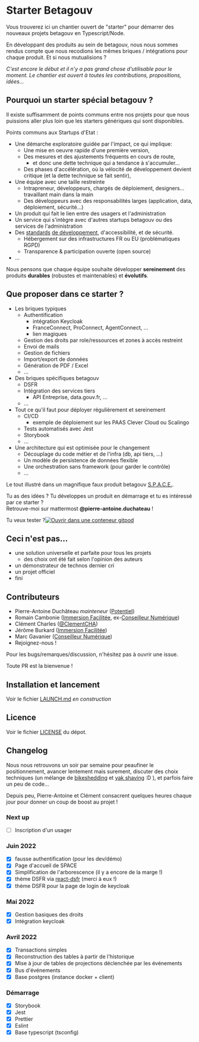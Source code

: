 # Starter Betagouv

Vous trouverez ici un chantier ouvert de "starter" pour démarrer des nouveaux projets betagouv en Typescript/Node.

En développant des produits au sein de betagouv, nous nous sommes rendus compte que nous recodions les mêmes briques / intégrations pour chaque produit. Et si nous mutualisions ?

_C'est encore le début et il n'y a pas grand chose d'utilisable pour le moment. Le chantier est ouvert à toutes les contributions, propositions, idées..._

## Pourquoi un starter spécial betagouv ?

Il existe suffisamment de points communs entre nos projets pour que nous puissions aller plus loin que les starters génériques qui sont disponibles.

Points communs aux Startups d'Etat :

- Une démarche exploratoire guidée par l'impact, ce qui implique:
  - Une mise en oeuvre rapide d'une première version,
  - Des mesures et des ajustements fréquents en cours de route,
    - et donc une dette technique qui a tendance à s'accumuler...
  - Des phases d'accélération, où la vélocité de développement devient critique (et la dette technique se fait sentir),
- Une équipe avec une taille restreinte
  - Intrapreneur, développeurs, chargés de déploiement, designers... travaillant main dans la main
  - Des développeurs avec des responsabilités larges (application, data, déploiement, sécurité...)
- Un produit qui fait le lien entre des usagers et l'administration
- Un service qui s'intègre avec d'autres startups betagouv ou des services de l'administration
- Des [standards](https://doc.incubateur.net/communaute/gerer-sa-startup-detat-ou-de-territoires-au-quotidien/je-fais-des-choix-technologique/standards-de-qualite-beta.gouv.fr) [de développement](https://doc.incubateur.net/communaute/travailler-a-beta-gouv/bienvenue/embarquement-dev), d'accessibilité, et de sécurité.
  - Hébergement sur des infrastructures FR ou EU (problématiques RGPD)
  - Transparence & participation ouverte (open source)
- ...

Nous pensons que chaque équipe souhaite développer **sereinement** des produits **durables** (robustes et maintenables) et **évolutifs**.

## Que proposer dans ce starter ?

- Les briques typiques
  - Authentification
    - intégration Keycloak
    - FranceConnect, ProConnect, AgentConnect, ...
    - lien magiques
  - Gestion des droits par role/ressources et zones à accès restreint
  - Envoi de mails
  - Gestion de fichiers
  - Import/export de données
  - Génération de PDF / Excel
  - ...
- Des briques spécifiques betagouv
  - DSFR
  - Intégration des services tiers
    - API Entreprise, data.gouv.fr, ...
  - ...
- Tout ce qu'il faut pour déployer régulièrement et sereinement
  - CI/CD
    - exemple de déploiement sur les PAAS Clever Cloud ou Scalingo
  - Tests automatisés avec Jest
  - Storybook
  - ...
- Une architecture qui est optimisée pour le changement
  - Découplage du code métier et de l'infra (db, api tiers, ...)
  - Un modèle de persistence de données flexible
  - Une orchestration sans framework (pour garder le contrôle)
  - ...

Le tout illustré dans un magnifique faux produit betagouv [S.P.A.C.E.](./UNIVERS.md).

Tu as des idées ? Tu développes un produit en démarrage et tu es intéressé par ce starter ?  
Retrouve-moi sur mattermost **@pierre-antoine.duchateau** !

Tu veux tester ?[![Ouvrir dans une conteneur gitpod](https://gitpod.io/button/open-in-gitpod.svg)](https://gitpod.io/#https://github.com/oklmdev/starter-betagouv/tree/master)

## Ceci n'est pas...

- une solution universelle et parfaite pour tous les projets
  - des choix ont été fait selon l'opinion des auteurs
- un démonstrateur de technos dernier cri
- un projet officiel
- fini

## Contributeurs

- Pierre-Antoine Duchâteau _mainteneur_ ([Potentiel](https://github.com/MTES-MCT/potentiel))
- Romain Cambonie ([Immersion Facilitée](https://github.com/betagouv/immersion-facile), ex-[Conseilleur Numérique](https://github.com/anct-cnum))
- Clément Charles ([@ClementCHA](https://github.com/ClementCHA))
- Jérôme Burkard ([Immersion Facilitée](https://github.com/betagouv/immersion-facile))
- Marc Gavanier ([Conseilleur Numérique](https://github.com/anct-cnum))
- Rejoignez-nous !

Pour les bugs/remarques/discussion, n'hésitez pas à ouvrir une issue.

Toute PR est la bienvenue !

## Installation et lancement

Voir le fichier [LAUNCH.md](./LAUNCH.md) _en construction_

## Licence

Voir le fichier [LICENSE](./LICENSE) du dépot.

## Changelog

Nous nous retrouvons un soir par semaine pour peaufiner le positionnement, avancer lentement mais surement, discuter des choix techniques (un mélange de [bikeshedding](https://en.wiktionary.org/wiki/bikeshedding) et [yak shaving](https://en.wiktionary.org/wiki/yak_shaving) :D ), et parfois faire un peu de code...

Depuis peu, Pierre-Antoine et Clément consacrent quelques heures chaque jour pour donner un coup de boost au projet !

### Next up

- [ ] Inscription d'un usager

### Juin 2022

- [x] fausse authentification (pour les dev/démo)
- [x] Page d'accueil de SPACE
- [x] Simplification de l'arborescence (il y a encore de la marge !)
- [x] thème DSFR via [react-dsfr](https://github.com/dataesr/react-dsfr) (merci à eux !)
- [x] thème DSFR pour la page de login de keycloak

### Mai 2022

- [x] Gestion basiques des droits
- [x] Intégration keycloak

### Avril 2022

- [x] Transactions simples
- [x] Reconstruction des tables à partir de l'historique
- [x] Mise à jour de tables de projections déclenchée par les événements
- [x] Bus d'événements
- [x] Base postgres (instance docker + client)

### Démarrage

- [x] Storybook
- [x] Jest
- [x] Prettier
- [x] Eslint
- [x] Base typescript (tsconfig)
